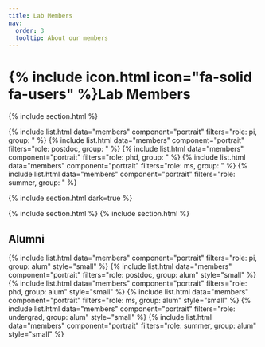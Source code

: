 ```yaml
---
title: Lab Members
nav:
  order: 3
  tooltip: About our members
---
```


# {% include icon.html icon="fa-solid fa-users" %}Lab Members



{% include section.html %}

{% include list.html data="members" component="portrait" filters="role: pi, group: " %}
{% include list.html data="members" component="portrait" filters="role: postdoc, group: " %}
{% include list.html data="members" component="portrait" filters="role: phd, group: " %}
{% include list.html data="members" component="portrait" filters="role: ms, group: " %}
{% include list.html data="members" component="portrait" filters="role: summer, group: " %}


{% include section.html dark=true %}



{% include section.html %}
{% include section.html %}

## Alumni
{% include list.html data="members" component="portrait" filters="role: pi, group: alum" style="small" %}
{% include list.html data="members" component="portrait" filters="role: postdoc, group: alum" style="small" %}
{% include list.html data="members" component="portrait" filters="role: phd, group: alum" style="small" %}
{% include list.html data="members" component="portrait" filters="role: ms, group: alum" style="small" %}
{% include list.html data="members" component="portrait" filters="role: undergrad, group: alum" style="small" %}
{% include list.html data="members" component="portrait" filters="role: summer, group: alum" style="small" %}



